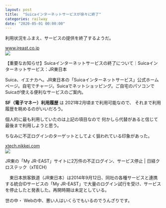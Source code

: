 ```yaml
---
layout: post
title:  "Suicaインターネットサービスが徐々に終了"
categories: railway
date: "2020-05-01 00:00:00"
---
```


利用状況をふまえ、サービスの提供を終了するようだ。


<div class="card">
  <a href="https://www.jreast.co.jp/suicainternetservice/information/info_20190527serviceend.html"></a>
  <div class="card__header">
    <a href="https://www.jreast.co.jp/suicainternetservice/information/info_20190527serviceend.html">www.jreast.co.jp</a>
  </div>
  <div class="card__image">
    <img src="https://www.jreast.co.jp/sp/suica/img/mobilesuica-icon.png">
  </div>
  <div class="card__title">
    <p>【重要なお知らせ】Suicaインターネットサービスの終了について｜Suicaインターネットサービス：JR東日本</p>
  </div>
  <div class="card__description">
    <p>Suica、イエナカへ。JR東日本の「Suicaインターネットサービス」公式ホームページ。自宅でチャージ。Suicaでネットショッピング。ご自宅のパソコンでSuicaが使える便利なサービスのご案内。</p>
  </div>
</div>


**SF（電子マネー）利用履歴** は 2021年2月頃まで利用可能なので、
それまで利用履歴を眺めるのがいいだろう。

個人的に最も利用していたのは上記の項目なので
何かしら代替があると信じて最後まで利用しようと思う。

ちなみに不正ログインのターゲットとしてよく狙われている印象があった。


<div class="card">
  <a href="https://xtech.nikkei.com/it/atcl/news/14/091200877/"></a>
  <div class="card__header">
    <a href="https://xtech.nikkei.com/it/atcl/news/14/091200877/">xtech.nikkei.com</a>
  </div>
  <div class="card__image">
    <img src="https://xtech.nikkei.com/images/n/xtech/2020/ogp_nikkeixtech.png?191024">
  </div>
  <div class="card__title">
    <p>JR東の「My JR-EAST」サイトに2万件の不正ログイン、サービス停止 | 日経クロステック（xTECH）</p>
  </div>
  <div class="card__description">
    <p>　東日本旅客鉄道（JR東日本）は2014年9月12日、同社の各種サービスと連携する統合IDサービスの「My JR-EAST」で大量のログイン試行を受け、サービスを停止したと発表した。再開時期は未定としている。</p>
  </div>
</div>


世の中・ Webの中、悪い人はいくらでもいるのでうんざりです。
